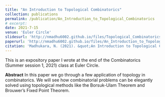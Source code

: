 ```yaml
---
title: "An Introduction to Topological Combinatorics"
collection: publications
permalink: /publication/An_Introduction_to_Topological_Combinatorics
# excerpt: 
date: 2021-7-15
venue: 'Euler Circle'
slidesurl: 'http://nmadhu6002.github.io/files/Topological_Combinatorics_Slides.pdf'
paperurl: 'http://nmadhu6002.github.io/files/An_Introduction_to_Topological_Combinatorics.pdf'
citation: 'Madhukara, N. (2021). &quot;An Introduction to Topological Combinatorics.&quot; <i>Euler Circle</i>.'
---
```


This is an expository paper I wrote at the end of the Combinatorics (Summer session 1, 2021) class at Euler Circle.

**Abstract** In this paper we go through a few application of topology in combinatorics. We will see how combinatorial problems can be elegantly solved using topological methods like the Borsuk-Ulam Theorem and Brouwer’s Fixed Point Theorem.